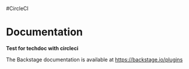 #CircleCI
# Documentation

**Test for techdoc with circleci**

The Backstage documentation is available at https://backstage.io/plugins
